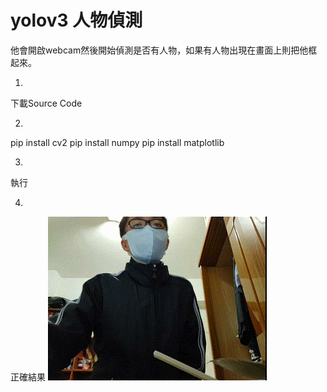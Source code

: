 # yolov3 人物偵測
他會開啟webcam然後開始偵測是否有人物，如果有人物出現在畫面上則把他框起來。


1.
下載Source Code

2.
pip install cv2
pip install numpy
pip install matplotlib

3.
執行

4.
正確結果
![GIFimg](20220120_0.GIF)
